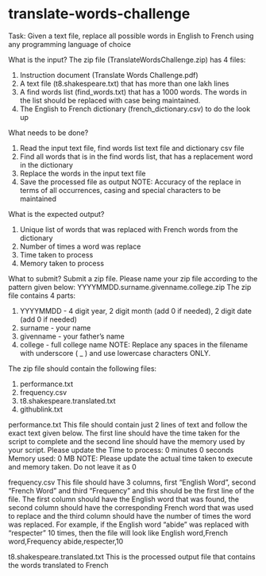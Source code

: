 # translate-words-challenge
Task:
Given a text file, replace all possible words in English to French using any programming language of choice

What is the input?
The zip file (TranslateWordsChallenge.zip) has 4 files:
1. Instruction document (Translate Words Challenge.pdf)
2. A text file (t8.shakespeare.txt) that has more than one lakh lines
3. A find words list (find_words.txt) that has a 1000 words. The words in the list should be replaced with case being maintained.
4. The English to French dictionary (french_dictionary.csv) to do the look up

What needs to be done?
1. Read the input text file, find words list text file and dictionary csv file
2. Find all words that is in the find words list, that has a replacement word in the dictionary
3. Replace the words in the input text file
4. Save the processed file as output
NOTE: Accuracy of the replace in terms of all occurrences, casing and special characters to be maintained

What is the expected output?
1. Unique list of words that was replaced with French words from the dictionary
2. Number of times a word was replace
3. Time taken to process
4. Memory taken to process

What to submit?
Submit a zip file. Please name your zip file according to the pattern given below:
YYYYMMDD.surname.givenname.college.zip
The zip file contains 4 parts:
1. YYYYMMDD - 4 digit year, 2 digit month (add 0 if needed), 2 digit date (add 0 if needed)
2. surname - your name
3. givenname - your father’s name
4. college - full college name
NOTE: Replace any spaces in the filename with underscore ( _ ) and use lowercase characters
ONLY.

The zip file should contain the following files:
1. performance.txt
2. frequency.csv
3. t8.shakespeare.translated.txt
4. githublink.txt

performance.txt
This file should contain just 2 lines of text and follow the exact text given below. The first line
should have the time taken for the script to complete and the second line should have the
memory used by your script. Please update the
Time to process: 0 minutes 0 seconds
Memory used: 0 MB
NOTE: Please update the actual time taken to execute and memory taken. Do not leave it as 0

frequency.csv
This file should have 3 columns, first “English Word”, second “French Word” and third
“Frequency” and this should be the first line of the file. The first column should have the English
word that was found, the second column should have the corresponding French word that was
used to replace and the third column should have the number of times the word was replaced.
For example, if the English word “abide” was replaced with “respecter” 10 times, then the file will
look like
English word,French word,Frequency
abide,respecter,10

t8.shakespeare.translated.txt
This is the processed output file that contains the words translated to French
